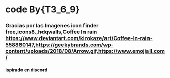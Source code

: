 # code By{T3_6_9}

### Gracias por las Imagenes icon finder free,icons8.,hdqwalls,Coffee In rain https://www.deviantart.com/kirokaze/art/Coffee-In-rain-558860147,https://geekybrands.com/wp-content/uploads/2018/08/Arrow.gif,https://www.emojiall.com/

#### ispirado en discord 
